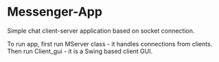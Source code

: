Messenger-App
=============
Simple chat client-server application based on socket connection.

To run app, first run MServer class - it handles connections from clients.
Then run Client_gui - it is a Swing based client GUI. 
